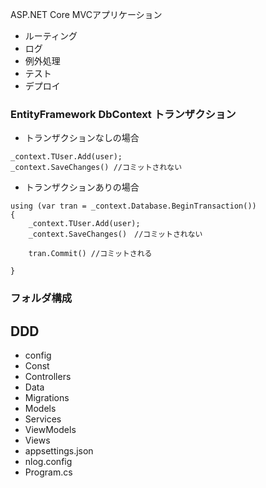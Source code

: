 ﻿

ASP.NET Core MVCアプリケーション

- ルーティング
- ログ
- 例外処理
- テスト
- デプロイ

### EntityFramework DbContext トランザクション
- トランザクションなしの場合

```
_context.TUser.Add(user);
_context.SaveChanges() //コミットされない
```

- トランザクションありの場合
```
using (var tran = _context.Database.BeginTransaction())
{
	_context.TUser.Add(user);
	_context.SaveChanges()　//コミットされない

	tran.Commit() //コミットされる

}
```


### フォルダ構成

## DDD
- config
- Const
- Controllers
- Data
- Migrations
- Models
- Services
- ViewModels
- Views
- appsettings.json
- nlog.config
- Program.cs
